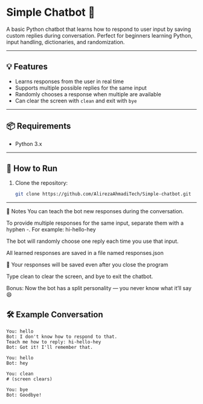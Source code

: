 # Simple Chatbot 🤖

A basic Python chatbot that learns how to respond to user input by saving custom replies during conversation. Perfect for beginners learning Python, input handling, dictionaries, and randomization.

---

## 💡 Features

- Learns responses from the user in real time
- Supports multiple possible replies for the same input
- Randomly chooses a response when multiple are available
- Can clear the screen with `clean` and exit with `bye`

---

## 📦 Requirements

- Python 3.x

---

## 🚀 How to Run

1. Clone the repository:
   ```bash
   git clone https://github.com/AlirezaAhmadiTech/Simple-chatbot.git

---

📝 Notes
You can teach the bot new responses during the conversation.

To provide multiple responses for the same input, separate them with a hyphen -.
For example: hi-hello-hey

The bot will randomly choose one reply each time you use that input.

All learned responses are saved in a file named responses.json

🧠 Your responses will be saved even after you close the program

Type clean to clear the screen, and bye to exit the chatbot.

Bonus: Now the bot has a split personality — you never know what it’ll say 😄


## 🛠️ Example Conversation

```text
You: hello
Bot: I don't know how to respond to that.
Teach me how to reply: hi-hello-hey
Bot: Got it! I'll remember that.

You: hello
Bot: hey

You: clean
# (screen clears)

You: bye
Bot: Goodbye!

